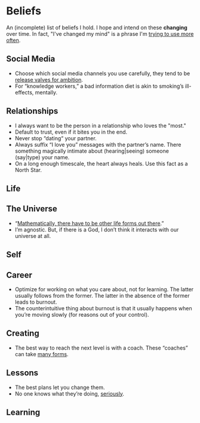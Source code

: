 # Beliefs

An (incomplete) list of beliefs I hold. I hope and intend on these __changing__ over time. In fact, "I've changed my mind" is a phrase I'm [trying to use more often](https://twitter.com/jasdev/status/716810286980808704).

## Social Media
- Choose which social media channels you use carefully, they tend to be [release valves for ambition](https://twitter.com/ryandawidjan/status/739490348553150464).
- For “knowledge workers,” a bad information diet is akin to smoking’s ill-effects, mentally.

## Relationships
- I always want to be the person in a relationship who loves the "most."
- Default to trust, even if it bites you in the end.
- Never stop “dating“ your partner.
- Always suffix “I love you” messages with the partner’s name. There something magically intimate about (hearing&#124;seeing) someone (say&#124;type) your name.
- On a long enough timescale, the heart always heals. Use this fact as a North Star.

## Life

## The Universe
- “[Mathematically, there have to be other life forms out there](https://github.com/zackshapiro/thoughts/blame/e60af601cd10cae131606849476b997d219c1fee/things-that-i-believe.md#L28).”
- I’m agnostic. But, if there is a God, I don’t think it interacts with our universe at all.

## Self

## Career
- Optimize for working on what you care about, not for learning. The latter usually follows from the former. The latter in the absence of the former leads to burnout.
- The counterintuitive thing about burnout is that it usually happens when you’re moving slowly (for reasons out of your control).

## Creating
- The best way to reach the next level is with a coach. These “coaches” can take [many forms](https://twitter.com/jasdev/status/823265386594443264).

## Lessons
- The best plans let you change them.
- No one knows what they’re doing, [seriously](http://jasdev.me/lessons-after-college#making).

## Learning